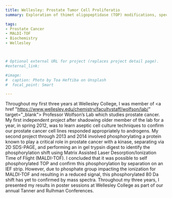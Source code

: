 ```yaml
---
title: Wellesley: Prostate Tumor Cell Proliferatio
summary: Exploration of thimet oligopeptidase (TOP) modifications, specifically phosphorylation, that affects TOP’s relationship with GnRH and thus prostate tumor cell proliferation in vitro.

tags:
- Prostate Cancer
- MALDI-TOF
- Biochemistry
- Wellesley



# Optional external URL for project (replaces project detail page).
#external_link: 

#image:
#  caption: Photo by Toa Heftiba on Unsplash
#  focal_point: Smart

---
```

Throughout my first three years at Wellesley College, I was member of <a href "https://www.wellesley.edu/chemistry/facultystaff/wolfson/lab/" target="_blank"> Professor Wolfson’s Lab</a> which studies prostate cancer. My first independent project after shadowing older member of the lab for a year, in spring 2012, was to learn aseptic cell culture techniques to confirm our prostate cancer cell lines responded appropriately to androgens. My second project through 2013 and 2014 involved phosphorylating a protein known to play a critical role in prostate cancer with a kinase, separating via 2D SDS-PAGE, and performing an in gel trypsin digest to identify the phosphorylation shift using Matrix Assisted Laser Desorption/Ionization Time of Flight (MALDI-TOF). I concluded that it was possible to self phosphorylated TOP and confirm this phosphorylation by separation on an IEF strip. However, due to phosphate group impacting the ionization for MALDI-TOF and resulting in a reduced signal, this phosphorylated 80 Da shift has yet to confirmed by mass spectra. Throughout my three years, I presented my results in poster sessions at Wellesley College as part of our annual Tanner and Rulhman Conferences. 

